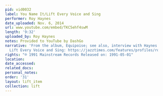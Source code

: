 ```yaml
---
pid: vid0032
label: You Name It/Lift Every Voice and Sing
performer: Roy Haynes
date_uploaded: Nov. 6, 2014
url: www.youtube.com/embed/TKC5ehf4swM
length: '9:32'
uploaded_by: Roy Haynes
notes: Provided to YouTube by DashGo
narrative: 'From the album, Equipoise; see also, interview with Haynes on performing
  Lift Every Voice and Sing: https://jazztimes.com/features/profiles/roy-haynes-force-of-nature/'
rights: "℗ 1991 Mainstream Records Released on: 1991-05-01"
location: 
date_accessed: 
related_docs: 
personal_notes: 
order: '31'
layout: lift_item
collection: lift
---
```

